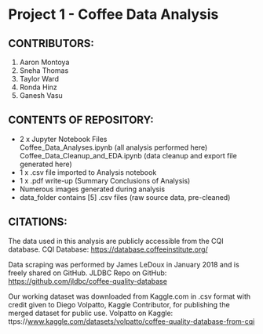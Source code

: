#  **Project 1 - Coffee Data Analysis**
##  CONTRIBUTORS:
1. Aaron Montoya
2. Sneha Thomas
3. Taylor Ward
4. Ronda Hinz
5. Ganesh Vasu

##  CONTENTS OF REPOSITORY:
* 2 x Jupyter Notebook Files  
  Coffee_Data_Analyses.ipynb  (all analysis performed here)  
  Coffee_Data_Cleanup_and_EDA.ipynb  (data cleanup and export file generated here)  
* 1 x .csv file imported to Analysis notebook
* 1 x .pdf write-up (Summary Conclusions of Analysis)
* Numerous images generated during analysis
* data_folder contains [5] .csv files (raw source data, pre-cleaned)

## CITATIONS:

The data used in this analysis are publicly accessible from the CQI database. 
CQI Database:  https://database.coffeeinstitute.org/

Data scraping was performed by James LeDoux in January 2018 and is freely shared on GitHub.
JLDBC Repo on GitHub:  https://github.com/jldbc/coffee-quality-database  

Our working dataset was downloaded from Kaggle.com in .csv format with credit given to Diego Volpatto, Kaggle Contributor, for publishing the merged dataset for public use. 
Volpatto on Kaggle: ttps://www.kaggle.com/datasets/volpatto/coffee-quality-database-from-cqi
